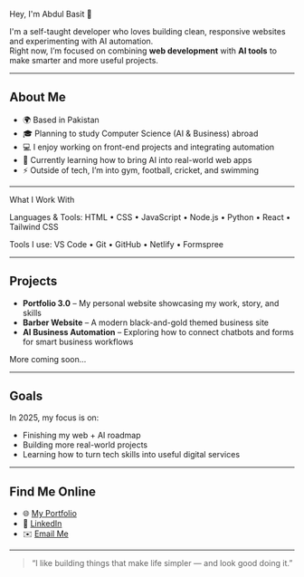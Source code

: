 Hey, I'm Abdul Basit 👋

I'm a self-taught developer who loves building clean, responsive websites and experimenting with AI automation.  
Right now, I’m focused on combining **web development** with **AI tools** to make smarter and more useful projects.

---

## About Me
- 🌍 Based in Pakistan  
- 🎓 Planning to study Computer Science (AI & Business) abroad  
- 💻 I enjoy working on front-end projects and integrating automation  
- 🧠 Currently learning how to bring AI into real-world web apps  
- ⚡ Outside of tech, I’m into gym, football, cricket, and swimming  

---

What I Work With

Languages & Tools:
HTML • CSS • JavaScript • Node.js • Python • React • Tailwind CSS  

Tools I use: 
VS Code • Git • GitHub • Netlify • Formspree  

---

## Projects
- **Portfolio 3.0** – My personal website showcasing my work, story, and skills  
- **Barber Website** – A modern black-and-gold themed business site  
- **AI Business Automation** – Exploring how to connect chatbots and forms for smart business workflows  

More coming soon...

---

## Goals
In 2025, my focus is on:
- Finishing my web + AI roadmap  
- Building more real-world projects  
- Learning how to turn tech skills into useful digital services  

---

## Find Me Online
- 🌐 [My Portfolio](           )  
- 💼 [LinkedIn](https://www.linkedin.com/in/a-basit-190910308)  
- ✉️ [Email Me](ab6706049@gmail.com)

---

> “I like building things that make life simpler — and look good doing it.”
